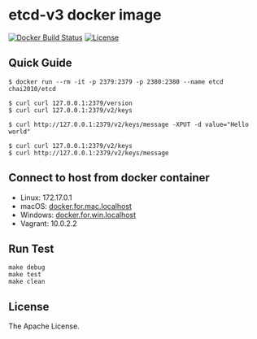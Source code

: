 # etcd-v3 docker image

[![Docker Build Status](https://img.shields.io/docker/build/chai2010/etcd.svg)](https://hub.docker.com/r/chai2010/etcd/)
[![License](http://img.shields.io/badge/license-apache%20v2-blue.svg)](https://github.com/openpitrix/openpitrix/blob/master/LICENSE)

## Quick Guide

```
$ docker run --rm -it -p 2379:2379 -p 2380:2380 --name etcd chai2010/etcd

$ curl curl 127.0.0.1:2379/version
$ curl curl 127.0.0.1:2379/v2/keys

$ curl http://127.0.0.1:2379/v2/keys/message -XPUT -d value="Hello world"

$ curl curl 127.0.0.1:2379/v2/keys
$ curl http://127.0.0.1:2379/v2/keys/message
```

## Connect to host from docker container

- Linux: 172.17.0.1
- macOS: [docker.for.mac.localhost](https://docs.docker.com/docker-for-mac/networking/)
- Windows: [docker.for.win.localhost](https://docs.docker.com/docker-for-windows/release-notes/)
- Vagrant: 10.0.2.2

<!--
https://stackoverflow.com/questions/45461017/connect-to-host-mongodb-from-docker-container

https://stackoverflow.com/questions/33777041/why-10-0-2-2-was-not-there-with-running-ifconfig
https://www.douban.com/group/topic/15558388/
-->

## Run Test

```
make debug
make test
make clean
```

## License

The Apache License.
